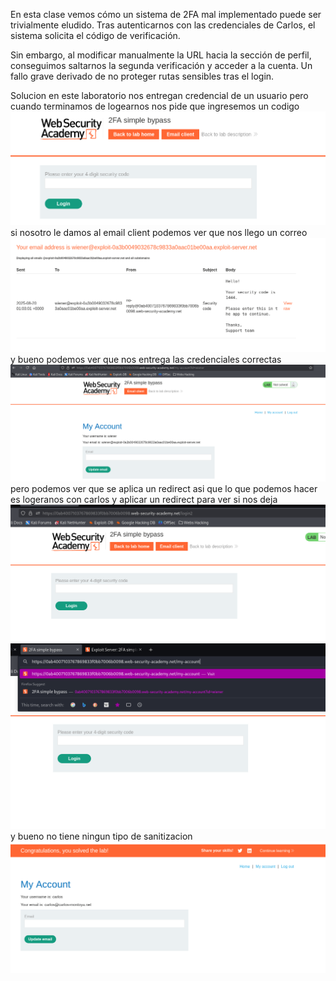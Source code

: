 En esta clase vemos cómo un sistema de 2FA mal implementado puede ser trivialmente eludido. Tras autenticarnos con las credenciales de Carlos, el sistema solicita el código de verificación.

Sin embargo, al modificar manualmente la URL hacia la sección de perfil, conseguimos saltarnos la segunda verificación y acceder a la cuenta. Un fallo grave derivado de no proteger rutas sensibles tras el login.

Solucion
en este laboratorio nos entregan credencial de un usuario pero cuando terminamos de logearnos nos pide que ingresemos un codigo
![Pasted_image_20250819190400.png](Imagenes/Pasted_image_20250819190400.png)
si nosotro le damos al email client podemos ver que nos llego un correo
![Pasted_image_20250819190439.png](Imagenes/Pasted_image_20250819190439.png)
y bueno podemos ver que nos entrega las credenciales correctas
![Pasted_image_20250819190638.png](Imagenes/Pasted_image_20250819190638.png)
pero podemos ver que se aplica un redirect asi que lo que podemos hacer es logeranos con carlos y aplicar un redirect para ver si nos deja
![Pasted_image_20250819190740.png](Imagenes/Pasted_image_20250819190740.png)
![Pasted_image_20250819190820.png](Imagenes/Pasted_image_20250819190820.png)
y bueno no tiene ningun tipo de sanitizacion
![Pasted_image_20250819190848.png](Imagenes/Pasted_image_20250819190848.png)
